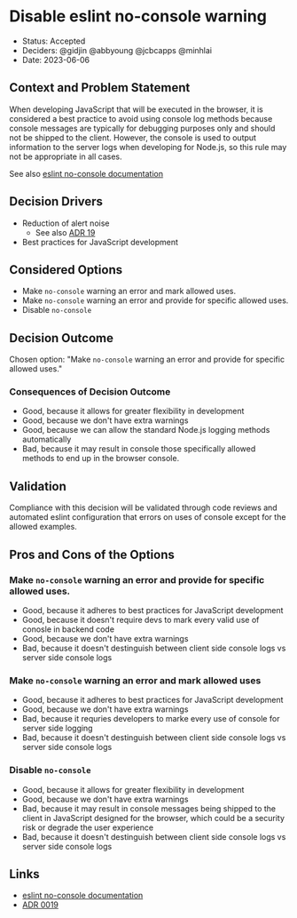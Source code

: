 # Disable eslint no-console warning

- Status: Accepted
- Deciders: @gidjin @abbyoung @jcbcapps @minhlai
- Date: 2023-06-06

## Context and Problem Statement

When developing JavaScript that will be executed in the browser, it is considered a best practice to avoid using console log methods because console messages are typically for debugging purposes only and should not be shipped to the client. However, the console is used to output information to the server logs when developing for Node.js, so this rule may not be appropriate in all cases.

See also [eslint no-console documentation](https://eslint.org/docs/latest/rules/no-console#when-not-to-use-it)

## Decision Drivers

- Reduction of alert noise
  - See also [ADR 19](./0019-stricter-lint-checks-and-how-to-add-exceptions.md)
- Best practices for JavaScript development

## Considered Options

- Make `no-console` warning an error and mark allowed uses.
- Make `no-console` warning an error and provide for specific allowed uses.
- Disable `no-console`

## Decision Outcome

Chosen option: "Make `no-console` warning an error and provide for specific allowed uses."

### Consequences of Decision Outcome

- Good, because it allows for greater flexibility in development
- Good, because we don't have extra warnings
- Good, because we can allow the standard Node.js logging methods automatically
- Bad, because it may result in console those specifically allowed methods to end up in the browser console.

## Validation

Compliance with this decision will be validated through code reviews and automated eslint configuration that errors on uses of console except for the allowed examples.

## Pros and Cons of the Options

### Make `no-console` warning an error and provide for specific allowed uses.

- Good, because it adheres to best practices for JavaScript development
- Good, because it doesn't require devs to mark every valid use of conosle in backend code
- Good, because we don't have extra warnings
- Bad, because it doesn't destinguish between client side console logs vs server side console logs

### Make `no-console` warning an error and mark allowed uses

- Good, because it adheres to best practices for JavaScript development
- Good, because we don't have extra warnings
- Bad, because it requries developers to marke every use of console for server side logging
- Bad, because it doesn't destinguish between client side console logs vs server side console logs

### Disable `no-console`

- Good, because it allows for greater flexibility in development
- Good, because we don't have extra warnings
- Bad, because it may result in console messages being shipped to the client in JavaScript designed for the browser, which could be a security risk or degrade the user experience
- Bad, because it doesn't destinguish between client side console logs vs server side console logs

## Links

* [eslint no-console documentation](https://eslint.org/docs/latest/rules/no-console#when-not-to-use-it)
* [ADR 0019](./0019-stricter-lint-checks-and-how-to-add-exceptions.md)
